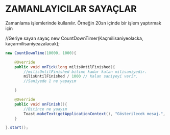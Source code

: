 # ZAMANLAYICILAR SAYAÇLAR
Zamanlama işlemlerinde kullanılır. Örneğin 20sn içinde bir işlem yaptırmak için

//Geriye sayan sayaç
new CountDownTimer(Kaçmilisaniyeolacka, kaçarmilisaniyeazalacak);
```java
new CountDownTime(10000, 1000){

	@Override
	public void onTick(long milisUntilFinished){
		//milisUntilFinished bitime kadar kalan milisaniyedir.
		milisUntilFinished / 1000 // Kalan saniyeyi verir.
		//Saniyede 1 ne yapayım

	}

	@Override
	public void onFinish(){
		//Bitince ne yaayım
		Toast.makeText(getApplicationContext(), "Gösterilecek mesaj.", Toast.LENGTH_LONG).show(); //Uyarı mesajı verir.
	}

}.start();
```